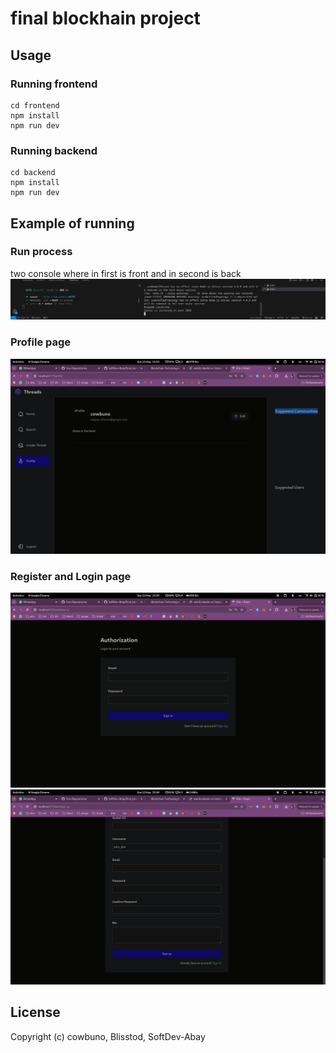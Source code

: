 # final blockhain project

## Usage
### Running frontend
```
cd frontend
npm install
npm run dev
```

### Running backend
```
cd backend
npm install
npm run dev
```

## Example of running
### Run process
two console where in first is front and in second is back
![alt text](readme/run.png)

### Profile page
![alt text](readme/profile.png)


### Register and Login page
![alt text](readme/login.png)
![alt text](readme/reg.png)
## License
Copyright (c) cowbuno, Blisstod, SoftDev-Abay
